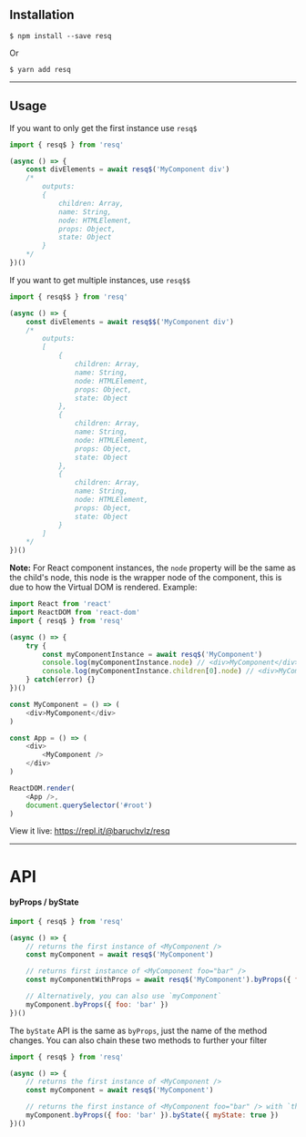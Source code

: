 
## Installation

```
$ npm install --save resq
```

Or

```
$ yarn add resq
```
---
## Usage

If you want to only get the first instance use `resq$`

```javascript
import { resq$ } from 'resq'

(async () => {
    const divElements = await resq$('MyComponent div')
    /*
        outputs:
        {
            children: Array,
            name: String,
            node: HTMLElement,
            props: Object,
            state: Object
        }
    */
})()

```

If you want to get multiple instances, use `resq$$`


```javascript
import { resq$$ } from 'resq'

(async () => {
    const divElements = await resq$$('MyComponent div')
    /*
        outputs:
        [
            {
                children: Array,
                name: String,
                node: HTMLElement,
                props: Object,
                state: Object
            },
            {
                children: Array,
                name: String,
                node: HTMLElement,
                props: Object,
                state: Object
            },
            {
                children: Array,
                name: String,
                node: HTMLElement,
                props: Object,
                state: Object
            }
        ]
    */
})()

```

**Note:** For React component instances, the `node` property will be the same as the child's node, this node is the wrapper node of the component, this is due to how the Virtual DOM is rendered. Example:

```javascript
import React from 'react'
import ReactDOM from 'react-dom'
import { resq$ } from 'resq'

(async () => {
    try {
        const myComponentInstance = await resq$('MyComponent')
        console.log(myComponentInstance.node) // <div>MyComponent</div>
        console.log(myComponentInstance.children[0].node) // <div>MyComponent</div>
    } catch(error) {}
})()

const MyComponent = () => (
    <div>MyComponent</div>
)

const App = () => (
    <div>
        <MyComponent />
    </div>
)

ReactDOM.render(
    <App />,
    document.querySelector('#root')
)
```
View it live: https://repl.it/@baruchvlz/resq

---

# API

#### byProps / byState

```javascript
import { resq$ } from 'resq'

(async () => {
    // returns the first instance of <MyComponent />
    const myComponent = await resq$('MyComponent')

    // returns first instance of <MyComponent foo="bar" />
    const myComponentWithProps = await resq$('MyComponent').byProps({ foo: 'bar' })

    // Alternatively, you can also use `myComponent`
    myComponent.byProps({ foo: 'bar' })
})()
```

The `byState` API is the same as `byProps`, just the name of the method changes.
You can also chain these two methods to further your filter


```javascript
import { resq$ } from 'resq'

(async () => {
    // returns the first instance of <MyComponent />
    const myComponent = await resq$('MyComponent')

    // returns the first instance of <MyComponent foo="bar" /> with `this.state.myState = true`
    myComponent.byProps({ foo: 'bar' }).byState({ myState: true })
})()
```
